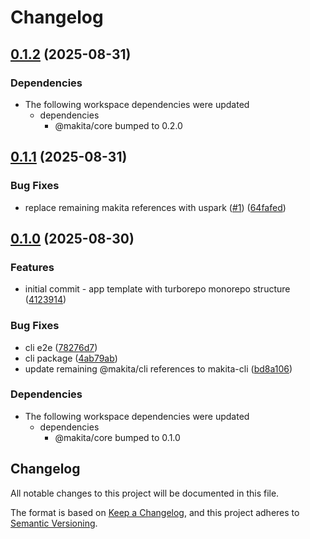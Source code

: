 # Changelog

## [0.1.2](https://github.com/uspark-hq/uspark/compare/makita-cli-v0.1.1...makita-cli-v0.1.2) (2025-08-31)


### Dependencies

* The following workspace dependencies were updated
  * dependencies
    * @makita/core bumped to 0.2.0

## [0.1.1](https://github.com/uspark-hq/uspark/compare/makita-cli-v0.1.0...makita-cli-v0.1.1) (2025-08-31)


### Bug Fixes

* replace remaining makita references with uspark ([#1](https://github.com/uspark-hq/uspark/issues/1)) ([64fafed](https://github.com/uspark-hq/uspark/commit/64fafed420bf195669898b8591f8fa663863fcf4))

## [0.1.0](https://github.com/e7h4n/makita/compare/makita-cli-v0.0.1...makita-cli-v0.1.0) (2025-08-30)


### Features

* initial commit - app template with turborepo monorepo structure ([4123914](https://github.com/e7h4n/makita/commit/41239143cdaea284f55a02c89fde348c2e3b53ff))


### Bug Fixes

* cli e2e ([78276d7](https://github.com/e7h4n/makita/commit/78276d78308b5a8aec85cb9ce4d137299ff0587d))
* cli package ([4ab79ab](https://github.com/e7h4n/makita/commit/4ab79ab22e35966956080f2652f29692392bb041))
* update remaining @makita/cli references to makita-cli ([bd8a106](https://github.com/e7h4n/makita/commit/bd8a106f36b95d8dcf1369e8831071f63f3ec80c))


### Dependencies

* The following workspace dependencies were updated
  * dependencies
    * @makita/core bumped to 0.1.0

## Changelog

All notable changes to this project will be documented in this file.

The format is based on [Keep a Changelog](https://keepachangelog.com/en/1.0.0/),
and this project adheres to [Semantic Versioning](https://semver.org/spec/v2.0.0.html).
